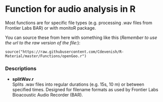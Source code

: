 # Function for audio analysis in R

Most functions are for specific file types (e.g. processing .wav files from Frontier Labs BAR) or with monitoR package.

You can source these from here with something like this (*Remember to use the url to the raw version of the file:*):

`source("https://raw.githubusercontent.com/Cdevenish/R-Material/master/Functions/openGoo.r")`


### Descriptions

- **splitWav.r**  
Splits .wav files into regular durations (e.g. 15s, 10 m) or between specified times. Designed for filename formats as used by Frontier Labs Bioacoustic Audio Recorder (BAR).

